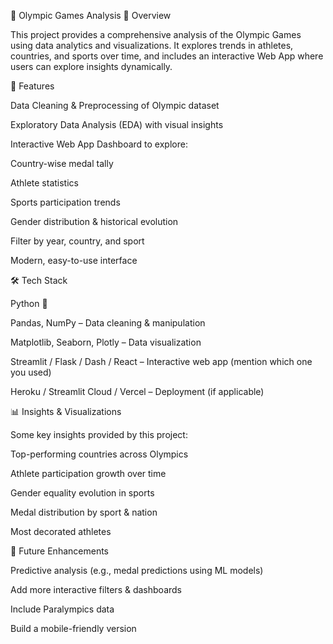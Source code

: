 🏅 Olympic Games Analysis
📌 Overview

This project provides a comprehensive analysis of the Olympic Games using data analytics and visualizations.
It explores trends in athletes, countries, and sports over time, and includes an interactive Web App where users can explore insights dynamically.

🚀 Features

Data Cleaning & Preprocessing of Olympic dataset

Exploratory Data Analysis (EDA) with visual insights

Interactive Web App Dashboard to explore:

Country-wise medal tally

Athlete statistics

Sports participation trends

Gender distribution & historical evolution

Filter by year, country, and sport

Modern, easy-to-use interface

🛠️ Tech Stack

Python 🐍

Pandas, NumPy – Data cleaning & manipulation

Matplotlib, Seaborn, Plotly – Data visualization

Streamlit / Flask / Dash / React – Interactive web app (mention which one you used)

Heroku / Streamlit Cloud / Vercel – Deployment (if applicable)

📊 Insights & Visualizations

Some key insights provided by this project:

Top-performing countries across Olympics

Athlete participation growth over time

Gender equality evolution in sports

Medal distribution by sport & nation

Most decorated athletes

🔮 Future Enhancements

Predictive analysis (e.g., medal predictions using ML models)

Add more interactive filters & dashboards

Include Paralympics data

Build a mobile-friendly version
